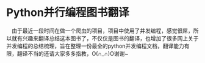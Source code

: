 # Python并行编程图书翻译

&emsp;由于最近一段时间在做一个爬虫的项目，项目中使用了并发编程，感觉很屌，所以就有兴趣来翻译总结这本图书了，不仅仅是图书的翻译，也增加了很多网上关于并发编程的总结梳理，旨在整理一份最全的python并发编程文档，翻译能力有限，翻译不当的还请大家多多指教，O(∩_∩)O谢谢~
